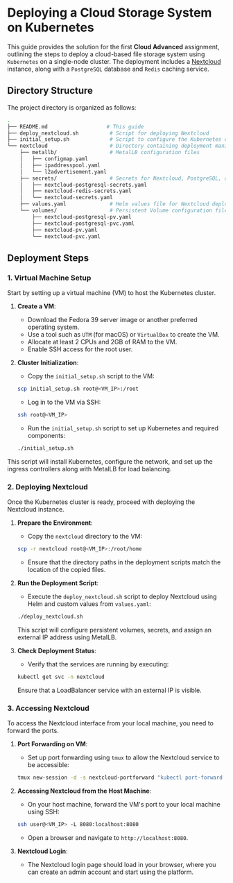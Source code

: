 # **Deploying a Cloud Storage System on Kubernetes**

This guide provides the solution for the first **Cloud Advanced** assignment, outlining the steps to deploy a cloud-based file storage system using `Kubernetes` on a single-node cluster. The deployment includes a [Nextcloud](https://nextcloud.com/) instance, along with a `PostgreSQL` database and `Redis` caching service.

## **Directory Structure**

The project directory is organized as follows:

```bash
.
├── README.md                   # This guide
├── deploy_nextcloud.sh          # Script for deploying Nextcloud
├── initial_setup.sh             # Script to configure the Kubernetes cluster
└── nextcloud                    # Directory containing deployment manifests for Nextcloud
    ├── metallb/                 # MetalLB configuration files
    │   ├── configmap.yaml
    │   ├── ipaddresspool.yaml
    │   └── l2advertisement.yaml
    ├── secrets/                 # Secrets for Nextcloud, PostgreSQL, and Redis
    │   ├── nextcloud-postgresql-secrets.yaml
    │   ├── nextcloud-redis-secrets.yaml
    │   └── nextcloud-secrets.yaml
    ├── values.yaml              # Helm values file for Nextcloud deployment
    └── volumes/                 # Persistent Volume configuration files
        ├── nextcloud-postgresql-pv.yaml
        ├── nextcloud-postgresql-pvc.yaml
        ├── nextcloud-pv.yaml
        └── nextcloud-pvc.yaml
```

## **Deployment Steps**

### **1. Virtual Machine Setup**

Start by setting up a virtual machine (VM) to host the Kubernetes cluster.

1. **Create a VM**:
   - Download the Fedora 39 server image or another preferred operating system.
   - Use a tool such as `UTM` (for macOS) or `VirtualBox` to create the VM.
   - Allocate at least 2 CPUs and 2GB of RAM to the VM.
   - Enable SSH access for the root user.

2. **Cluster Initialization**:
   - Copy the `initial_setup.sh` script to the VM:

   ```bash
   scp initial_setup.sh root@<VM_IP>:/root
   ```

   - Log in to the VM via SSH:

   ```bash
   ssh root@<VM_IP>
   ```

   - Run the `initial_setup.sh` script to set up Kubernetes and required components:

   ```bash
   ./initial_setup.sh
   ```

This script will install Kubernetes, configure the network, and set up the ingress controllers along with MetalLB for load balancing.

### **2. Deploying Nextcloud**

Once the Kubernetes cluster is ready, proceed with deploying the Nextcloud instance.

1. **Prepare the Environment**:
   - Copy the `nextcloud` directory to the VM:

   ```bash
   scp -r nextcloud root@<VM_IP>:/root/home
   ```

   - Ensure that the directory paths in the deployment scripts match the location of the copied files.

2. **Run the Deployment Script**:
   - Execute the `deploy_nextcloud.sh` script to deploy Nextcloud using Helm and custom values from `values.yaml`:

   ```bash
   ./deploy_nextcloud.sh
   ```

   This script will configure persistent volumes, secrets, and assign an external IP address using MetalLB.

3. **Check Deployment Status**:
   - Verify that the services are running by executing:

   ```bash
   kubectl get svc -n nextcloud
   ```

   Ensure that a LoadBalancer service with an external IP is visible.

### **3. Accessing Nextcloud**

To access the Nextcloud interface from your local machine, you need to forward the ports.

1. **Port Forwarding on VM**:
   - Set up port forwarding using `tmux` to allow the Nextcloud service to be accessible:

   ```bash
   tmux new-session -d -s nextcloud-portforward "kubectl port-forward service/nextcloud-advanced 8080:8080 --address 0.0.0.0 -n nextcloud"
   ```

2. **Accessing Nextcloud from the Host Machine**:
   - On your host machine, forward the VM's port to your local machine using SSH:

   ```bash
   ssh user@<VM_IP> -L 8080:localhost:8080
   ```

   - Open a browser and navigate to `http://localhost:8080`.

3. **Nextcloud Login**:
   - The Nextcloud login page should load in your browser, where you can create an admin account and start using the platform.
